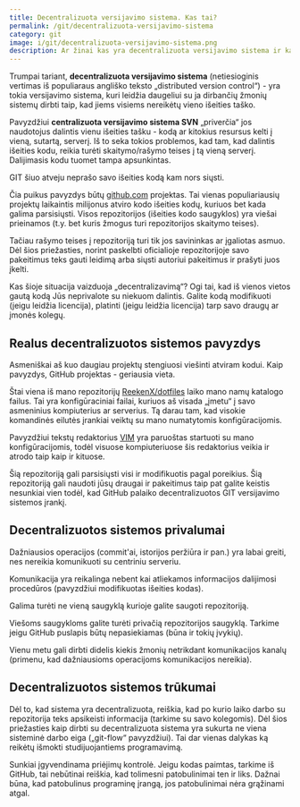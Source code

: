 ```yaml
---
title: Decentralizuota versijavimo sistema. Kas tai?
permalink: /git/decentralizuota-versijavimo-sistema
category: git
image: i/git/decentralizuota-versijavimo-sistema.png
description: Ar žinai kas yra decentralizuota versijavimo sistema ir ką tai reiškia? Skaityk.
---
```


Trumpai tariant, **decentralizuota versijavimo sistema** (netiesioginis vertimas iš populiaraus angliško teksto „distributed version control“) - yra tokia versijavimo sistema, kuri leidžia daugeliui su ja dirbančių žmonių sistemų dirbti taip, kad jiems visiems nereikėtų vieno išeities taško.

Pavyzdžiui **centralizuota versijavimo sistema SVN** „priverčia“ jos naudotojus dalintis vienu išeities tašku - kodą ar kitokius resursus kelti į vieną, sutartą, serverį. Iš to seka tokios problemos, kad tam, kad dalintis išeities kodu, reikia turėti skaitymo/rašymo teises į tą vieną serverį. Dalijimasis kodu tuomet tampa apsunkintas.

GIT šiuo atveju neprašo savo išeities kodą kam nors siųsti.

Čia puikus pavyzdys būtų <a href="https://github.com">github.com</a> projektas. Tai vienas populiariausių projektų laikaintis milijonus atviro kodo išeities kodų, kuriuos bet kada galima parsisiųsti. Visos repozitorijos (išeities kodo saugyklos) yra viešai prieinamos (t.y. bet kuris žmogus turi repozitorijos skaitymo teises).

Tačiau rašymo teises į repozitoriją turi tik jos savininkas ar įgaliotas asmuo. Dėl šios priežasties, norint paskelbti oficialioje repozitorijoje savo pakeitimus teks gauti leidimą arba siųsti autoriui pakeitimus ir prašyti juos įkelti.

Kas šioje situacija vaizduoja „decentralizavimą“? Ogi tai, kad iš vienos vietos gautą kodą Jūs neprivalote su niekuom dalintis. Galite kodą modifikuoti (jeigu leidžia licencija), platinti (jeigu leidžia licencija) tarp savo draugų ar įmonės kolegų.

## Realus decentralizuotos sistemos pavyzdys

Asmeniškai aš kuo daugiau projektų stengiuosi viešinti atviram kodui. Kaip pavyzdys, GitHub projektas - geriausia vieta.

Štai viena iš mano repozitorijų <a href="https://github.com/reekenx/dotfiles">ReekenX/dotfiles</a> laiko mano namų katalogo failus. Tai yra konfigūraciniai failai, kuriuos aš visada „įmetu“ į savo asmeninius kompiuterius ar serverius. Tą darau tam, kad visokie komandinės eilutės įrankiai veiktų su mano numatytomis konfigūracijomis.

Pavyzdžiui tekstų redaktorius <a href="http://www.vim.org/">VIM</a> yra paruoštas startuoti su mano konfigūracijomis, todėl visuose kompiuteriuose šis redaktorius veikia ir atrodo taip kaip ir kituose.

Šią repozitoriją gali parsisiųsti visi ir modifikuotis pagal poreikius. Šią repozitoriją gali naudoti jūsų draugai ir pakeitimus taip pat galite keistis nesunkiai vien todėl, kad GitHub palaiko decentralizuotos GIT versijavimo sistemos įrankį.

## Decentralizuotos sistemos privalumai

Dažniausios operacijos (commit'ai, istorijos peržiūra ir pan.) yra labai greiti, nes nereikia komunikuoti su centriniu serveriu.

Komunikacija yra reikalinga nebent kai atliekamos informacijos dalijimosi procedūros (pavyzdžiui modifikuotas išeities kodas).

Galima turėti ne vieną saugyklą kurioje galite saugoti repozitoriją.

Viešoms saugykloms galite turėti privačią repozitorijos saugyklą. Tarkime jeigu GitHub puslapis būtų nepasiekiamas (būna ir tokių įvykių).

Vienu metu gali dirbti didelis kiekis žmonių netrikdant komunikacijos kanalų (primenu, kad dažniausioms operacijoms komunikacijos nereikia).

## Decentralizuotos sistemos trūkumai

Dėl to, kad sistema yra decentralizuota, reiškia, kad po kurio laiko darbo su repozitorija teks apsikeisti informacija (tarkime su savo kolegomis). Dėl šios priežasties kaip dirbti su decentralizuota sistema yra sukurta ne viena sisteminė darbo eiga („git-flow“ pavyzdžiui). Tai dar vienas dalykas ką reikėtų išmokti studijuojantiems programavimą.

Sunkiai įgyvendinama priėjimų kontrolė. Jeigu kodas paimtas, tarkime iš GitHub, tai nebūtinai reiškia, kad tolimesni patobulinimai ten ir liks. Dažnai būna, kad patobulinus programinę įrangą, jos patobulinimai nėra grąžinami atgal.
